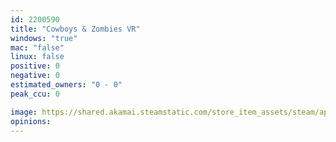 ```yaml
---
id: 2200590
title: "Cowboys & Zombies VR"
windows: "true"
mac: "false"
linux: false
positive: 0
negative: 0
estimated_owners: "0 - 0"
peak_ccu: 0

image: https://shared.akamai.steamstatic.com/store_item_assets/steam/apps/2200590/header.jpg?t=1669110199
opinions:
---
```

